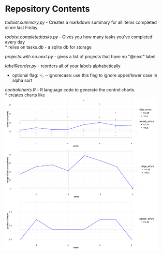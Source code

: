 # Repository Contents
*todoist.summary.py* - Creates a markdown summary for all items completed since last Friday.  

*todoist.completedtasks.py* - Gives you how many tasks you've completed every day  
	* relies on tasks.db - a sqlite db for storage  

*projects.with.no.next.py* - gives a list of projects that have no "@next" label  

*labelReorder.py* - reorders all of your labels alphabetically  
*	optional flag:   -i, --ignorecase: use this flag to ignore upper/lower case in alpha sort  
  
*controlcharts.R* - R language code to generate the control charts.  
	* creates charts like ![exampleplots.png](exampleplots.png)   

